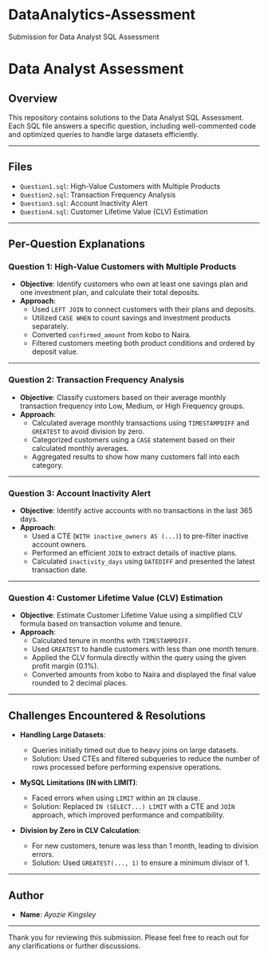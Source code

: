 # DataAnalytics-Assessment
Submission for Data Analyst SQL Assessment
# Data Analyst Assessment

##  Overview  
This repository contains solutions to the Data Analyst SQL Assessment. Each SQL file answers a specific question, including well-commented code and optimized queries to handle large datasets efficiently.

---

##  Files  
- `Question1.sql`: High-Value Customers with Multiple Products  
- `Question2.sql`: Transaction Frequency Analysis  
- `Question3.sql`: Account Inactivity Alert  
- `Question4.sql`: Customer Lifetime Value (CLV) Estimation  

---

##  **Per-Question Explanations**

### Question 1: High-Value Customers with Multiple Products  
- **Objective**: Identify customers who own at least one savings plan and one investment plan, and calculate their total deposits.  
- **Approach**:  
    - Used `LEFT JOIN` to connect customers with their plans and deposits.  
    - Utilized `CASE WHEN` to count savings and investment products separately.  
    - Converted `confirmed_amount` from kobo to Naira.  
    - Filtered customers meeting both product conditions and ordered by deposit value.  

---

### Question 2: Transaction Frequency Analysis  
- **Objective**: Classify customers based on their average monthly transaction frequency into Low, Medium, or High Frequency groups.  
- **Approach**:  
    - Calculated average monthly transactions using `TIMESTAMPDIFF` and `GREATEST` to avoid division by zero.  
    - Categorized customers using a `CASE` statement based on their calculated monthly averages.  
    - Aggregated results to show how many customers fall into each category.

---

### Question 3: Account Inactivity Alert  
- **Objective**: Identify active accounts with no transactions in the last 365 days.  
- **Approach**:  
    - Used a CTE (`WITH inactive_owners AS (...)`) to pre-filter inactive account owners.  
    - Performed an efficient `JOIN` to extract details of inactive plans.  
    - Calculated `inactivity_days` using `DATEDIFF` and presented the latest transaction date.

---

### Question 4: Customer Lifetime Value (CLV) Estimation  
- **Objective**: Estimate Customer Lifetime Value using a simplified CLV formula based on transaction volume and tenure.  
- **Approach**:  
    - Calculated tenure in months with `TIMESTAMPDIFF`.  
    - Used `GREATEST` to handle customers with less than one month tenure.  
    - Applied the CLV formula directly within the query using the given profit margin (0.1%).  
    - Converted amounts from kobo to Naira and displayed the final value rounded to 2 decimal places.

---

##  **Challenges Encountered & Resolutions**

- **Handling Large Datasets**:  
  - Queries initially timed out due to heavy joins on large datasets.  
  - Solution: Used CTEs and filtered subqueries to reduce the number of rows processed before performing expensive operations.

- **MySQL Limitations (IN with LIMIT)**:  
  - Faced errors when using `LIMIT` within an `IN` clause.  
  - Solution: Replaced `IN (SELECT...) LIMIT` with a CTE and `JOIN` approach, which improved performance and compatibility.

- **Division by Zero in CLV Calculation**:  
  - For new customers, tenure was less than 1 month, leading to division errors.  
  - Solution: Used `GREATEST(..., 1)` to ensure a minimum divisor of 1.

---

##  **Author**
- **Name**: *Ayozie Kingsley*  

---

Thank you for reviewing this submission. Please feel free to reach out for any clarifications or further discussions.
